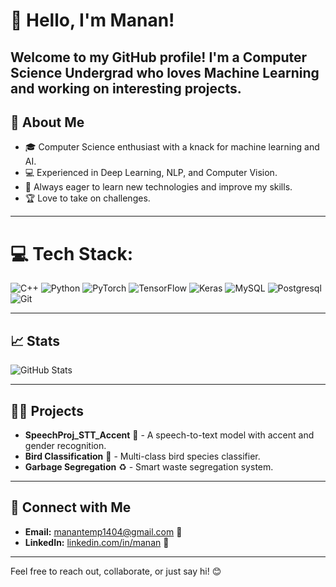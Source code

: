 # 👋 Hello, I'm Manan!

Welcome to my GitHub profile! I'm a Computer Science Undergrad who loves Machine Learning and working on interesting projects.
---

## 🚀 About Me

- 🎓 Computer Science enthusiast with a knack for machine learning and AI.
- 💻 Experienced in Deep Learning, NLP, and Computer Vision.
- 🌱 Always eager to learn new technologies and improve my skills.
- 🏆 Love to take on challenges.

---

# 💻 Tech Stack:
![C++](https://img.shields.io/badge/c++-%2300599C.svg?style=for-the-badge&logo=c%2B%2B&logoColor=white) ![Python](https://img.shields.io/badge/python-3670A0?style=for-the-badge&logo=python&logoColor=ffdd54) ![PyTorch](https://img.shields.io/badge/PyTorch-%23EE4C2C.svg?style=for-the-badge&logo=PyTorch&logoColor=white) ![TensorFlow](https://img.shields.io/badge/TensorFlow-%23FF6F00.svg?style=for-the-badge&logo=TensorFlow&logoColor=white) ![Keras](https://img.shields.io/badge/Keras-%23D00000.svg?style=for-the-badge&logo=Keras&logoColor=white) ![MySQL](https://img.shields.io/badge/mysql-4479A1.svg?style=for-the-badge&logo=mysql&logoColor=white) ![Postgresql](https://img.shields.io/badge/postgres-%23316192.svg?style=for-the-badge&logo=postgresql&logoColor=white) ![Git](https://img.shields.io/badge/git-%23F05033.svg?style=for-the-badge&logo=git&logoColor=white)

---

## 📈 Stats

![GitHub Stats](https://github-readme-stats.vercel.app/api?username=Manan&show_icons=true&theme=radical)

---

## 🧑‍💻 Projects

- **SpeechProj_STT_Accent** 🎤 - A speech-to-text model with accent and gender recognition.
- **Bird Classification** 🦜 - Multi-class bird species classifier.
- **Garbage Segregation** ♻️ - Smart waste segregation system.

---

## 🤝 Connect with Me

- **Email:** manantemp1404@gmail.com 📧
- **LinkedIn:** [linkedin.com/in/manan](https://www.linkedin.com/in/manan-kumar-st14/) 🔗

---
Feel free to reach out, collaborate, or just say hi! 😊
